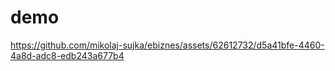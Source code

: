 # demo 

https://github.com/mikolaj-sujka/ebiznes/assets/62612732/d5a41bfe-4460-4a8d-adc8-edb243a677b4

